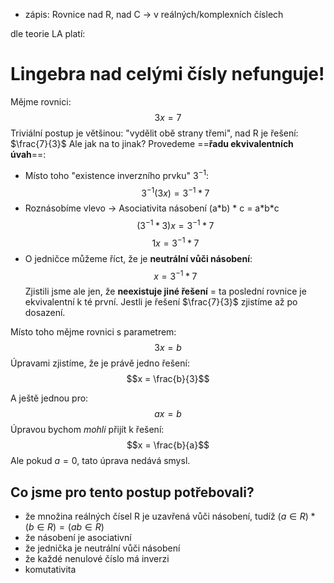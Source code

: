- zápis: Rovnice nad R, nad C -> v reálných/komplexních číslech

dle teorie LA platí:
# Lingebra nad celými čísly nefunguje!

Mějme rovnici:
$$3x = 7$$
Triviální postup je většinou: "vydělit obě strany třemi", nad R je řešení: $\frac{7}{3}$
Ale jak na to jinak? Provedeme ==**řadu ekvivalentních úvah**==:
- Místo toho "existence inverzního prvku" $3^{-1}$:
$$3^{-1} (3x) = 3^{-1} * 7$$
- Roznásobíme vlevo -> Asociativita násobení (a\*b) \* c = a\*b\*c 
$$(3^{-1}*3)x = 3^{-1} * 7$$
$$1x = 3^{-1} * 7$$
- O jedničce můžeme říct, že je **neutrální vůči násobení**:
$$x = 3^{-1} * 7$$
Zjistili jsme ale jen, že **neexistuje jiné řešení** = ta poslední rovnice je ekvivalentní k té první. Jestli je řešení  $\frac{7}{3}$ zjistíme až po dosazení.

Místo toho mějme rovnici s parametrem:
$$3x = b$$
Úpravami zjistíme, že je právě jedno řešení:
$$x = \frac{b}{3}$$

A ještě jednou pro:
$$ax = b$$
Úpravou bychom *mohli* přijít k řešení:
$$x = \frac{b}{a}$$
Ale pokud $a=0$, tato úprava nedává smysl.

## Co jsme pro tento postup potřebovali?
- že množina reálných čísel R je uzavřená vůči násobení, tudíž $(a \in R) * (b \in R) = (ab \in R)$
- že násobení je asociativní
- že jednička je neutrální vůči násobení
- že každé nenulové číslo má inverzi
- komutativita